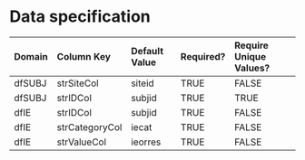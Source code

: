 # Data specification

|**Domain** |**Column Key** |**Default Value** |**Required?** |**Require Unique Values?** |
|:----------|:--------------|:-----------------|:-------------|:--------------------------|
|dfSUBJ     |strSiteCol     |siteid            |TRUE          |FALSE                      |
|dfSUBJ     |strIDCol       |subjid            |TRUE          |TRUE                       |
|dfIE       |strIDCol       |subjid            |TRUE          |FALSE                      |
|dfIE       |strCategoryCol |iecat             |TRUE          |FALSE                      |
|dfIE       |strValueCol    |ieorres           |TRUE          |FALSE                      |
